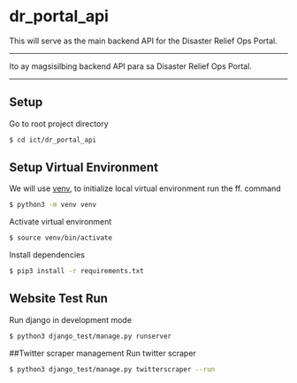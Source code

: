 # dr_portal_api

This will serve as the main backend API for the Disaster Relief Ops Portal.

---

Ito ay magsisilbing backend API para sa Disaster Relief Ops Portal.

---

## Setup
Go to root project directory
``` sh
$ cd ict/dr_portal_api
```

## Setup Virtual Environment
We will use [venv](https://docs.python.org/3/library/venv.html), to initialize local virtual environment run the ff. command
``` sh
$ python3 -m venv venv
```
Activate virtual environment
``` sh
$ source venv/bin/activate
```
Install dependencies
``` sh
$ pip3 install -r requirements.txt
```
## Website Test Run
Run django in development mode 
``` sh
$ python3 django_test/manage.py runserver
```

##Twitter scraper management
Run twitter scraper
```sh
$ python3 django_test/manage.py twitterscraper --run
```